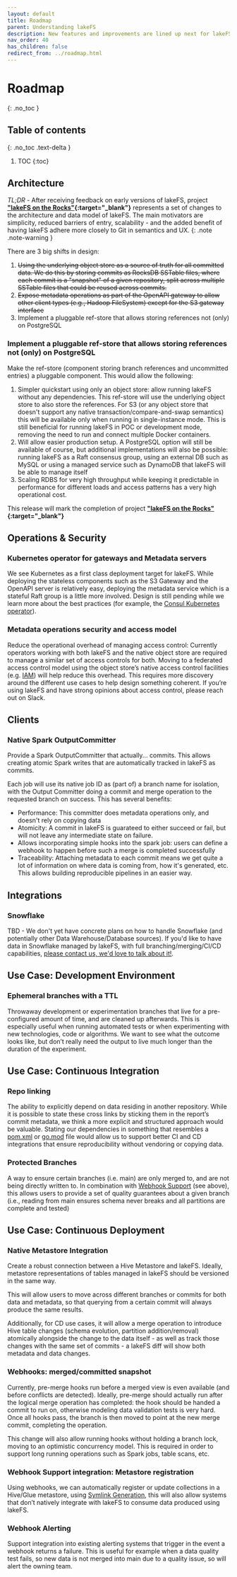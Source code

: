 ```yaml
---
layout: default
title: Roadmap
parent: Understanding lakeFS
description: New features and improvements are lined up next for lakeFS. We would love you to be part of building lakeFS’s roadmap.
nav_order: 40
has_children: false
redirect_from: ../roadmap.html
---
```


# Roadmap
{: .no_toc }

## Table of contents
{: .no_toc .text-delta }

1. TOC
{:toc}


## Architecture

_TL;DR_ - After receiving feedback on early versions of lakeFS, project **["lakeFS on the Rocks"](https://docs.google.com/document/d/1jzD7-jun-tdU5BGapmnMBe9ovSzBvTNjXCcVztV07A4/edit?usp=sharing){:target="_blank"}** represents a set of changes to the architecture and data model of lakeFS. The main motivators are simplicity, reduced barriers of entry, scalability -  and the added benefit of having lakeFS adhere more closely to Git in semantics and UX.
{: .note .note-warning }

There are 3 big shifts in design:


1. ~~Using the underlying object store as a source of truth for all committed data. We do this by storing commits as RocksDB SSTable files, where each commit is a "snapshot" of a given repository, split across multiple SSTable files that could be reused across commits.~~
1. ~~Expose metadata operations as part of the OpenAPI gateway to allow other client types (e.g., Hadoop FileSystem) except for the S3 gateway interface~~
1. Implement a pluggable ref-store that allows storing references not (only) on PostgreSQL

### Implement a pluggable ref-store that allows storing references not (only) on PostgreSQL

Make the ref-store (component storing branch references and uncommitted entries) a pluggable component.
This would allow the following:

1. Simpler quickstart using only an object store: allow running lakeFS without any dependencies. This ref-store will use the underlying object store to also store the references. For S3 (or any object store that doesn't support any native transaction/compare-and-swap semantics) this will be available only when running in single-instance mode. This is still beneficial for running lakeFS in POC or development mode, removing the need to run and connect multiple Docker containers.
1. Will allow easier production setup. A PostgreSQL option will still be available of course, but additional implementations will also be possible: running lakeFS as a Raft consensus group, using an external DB such as MySQL or using a managed service such as DynamoDB that lakeFS will be able to manage itself
1. Scaling RDBS for very high throughput while keeping it predictable in performance for different loads and access patterns has a very high operational cost.

This release will mark the completion of project **["lakeFS on the Rocks"](https://docs.google.com/document/d/1jzD7-jun-tdU5BGapmnMBe9ovSzBvTNjXCcVztV07A4/edit?usp=sharing){:target="_blank"}** 

## Operations & Security


### Kubernetes operator for gateways and Metadata servers
We see Kubernetes as a first class deployment target for lakeFS. While deploying the stateless components such as the S3 Gateway and the OpenAPI server is relatively easy, deploying the metadata service which is a stateful Raft group is a little more involved. Design is still pending while we learn more about the best practices (for example, the [Consul Kubernetes operator](https://www.consul.io/docs/k8s/installation/install#architecture)).

### Metadata operations security and access model
Reduce the operational overhead of managing access control: Currently operators working with both lakeFS and the native object store are required to manage a similar set of access controls for both.
Moving to a federated access control model using the object store’s native access control facilities (e.g. [IAM](https://aws.amazon.com/iam/)) will help reduce this overhead. This requires more discovery around the different use cases to help design something coherent. If you’re using lakeFS and have strong opinions about access control, please reach out on Slack.

## Clients

### Native Spark OutputCommitter

Provide a Spark OutputCommitter that actually... commits.
This allows creating atomic Spark writes that are automatically tracked in lakeFS as commits.

Each job will use its native job ID as (part of) a branch name for isolation, with the Output Committer doing a commit and merge operation to the requested branch on success. This has several benefits:

- Performance: This committer does metadata operations only, and doesn't rely on copying data 
- Atomicity: A commit in lakeFS is guarateed to either succeed or fail, but will not leave any intermediate state on failure.
- Allows incorporating simple hooks into the spark job: users can define a webhook to happen before such a merge is completed successfully
- Traceability: Attaching metadata to each commit means we get quite a lot of information on where data is coming from, how it's generated, etc. This allows building reproducible pipelines in an easier way.

## Integrations

### Snowflake

TBD - We don't yet have concrete plans on how to handle Snowflake (and potentially other Data Warehouse/Database sources).
If you'd like to have data in Snowflake managed by lakeFS, with full branching/merging/CI/CD capabilities, [please contact us, we'd love to talk about it!](mailto:hello@treeverse.io?subject=using+lakeFS+with+Snowflake).


## Use Case: Development Environment

### Ephemeral branches with a TTL
Throwaway development or experimentation branches that live for a pre-configured amount of time, and are cleaned up afterwards. This is especially useful when running automated tests or when experimenting with new technologies, code or algorithms. We want to see what the outcome looks like, but don’t really need the output to live much longer than the duration of the experiment.


## Use Case: Continuous Integration

### Repo linking
The ability to explicitly depend on data residing in another repository. While it is possible to state these cross links by sticking them in the report’s commit metadata, we think a more explicit and structured approach would be valuable. Stating our dependencies in something that resembles a [pom.xml](https://maven.apache.org/guides/introduction/introduction-to-the-pom.html#:~:text=A%20Project%20Object%20Model%20or,default%20values%20for%20most%20projects.) or [go.mod](https://github.com/golang/go/wiki/Modules#gomod) file would allow us to support better CI and CD integrations that ensure reproducibility without vendoring or copying data.

### Protected Branches
A way to ensure certain branches (i.e. main) are only merged to, and are not being directly written to. In combination with [Webhook Support](#webhook-support) (see above), this allows users to provide a set of quality guarantees about a given branch (i.e., reading from
main ensures schema never breaks and all partitions are complete and tested)

## Use Case: Continuous Deployment

### Native Metastore Integration

Create a robust connection between a Hive Metastore and lakeFS.
Ideally, metastore representations of tables managed in lakeFS should be versioned in the same way.

This will allow users to move across different branches or commits for both data and metadata, so that querying from a certain commit will always produce the same results.

Additionally, for CD use cases, it will allow a merge operation to introduce Hive table changes (schema evolution, partition addition/removal) atomically alongside the change to the data itself - as well as track those changes with the same set of commits - a lakeFS diff will show both metadata and data changes.

### Webhooks: merged/committed snapshot

Currently, pre-merge hooks run before a merged view is even available (and before conflicts are detected).
Ideally, pre-merge should actually run after the logical merge operation has completed: the hook should be handed a commit to run on, otherwise modeling data validation tests is very hard.
Once all hooks pass, the branch is then moved to point at the new merge commit, completing the operation.

This change will also allow running hooks without holding a branch lock, moving to an optimistic concurrency model. This is required in order to support long running operations such as Spark jobs, table scans, etc.

### Webhook Support integration: Metastore registration
Using webhooks, we can automatically register or update collections in a Hive/Glue metastore, using [Symlink Generation](../integrations/glue_hive_metastore.md#create-symlink), this will also allow systems that don’t natively integrate with lakeFS to consume data produced using lakeFS.

### Webhook Alerting
Support integration into existing alerting systems that trigger in the event a webhook returns a failure. This is useful for example when a data quality test fails, so new data is not merged into main due to a quality issue, so will alert the owning team.
